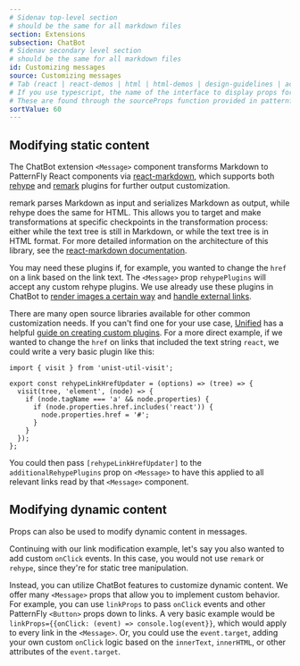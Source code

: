 ```yaml
---
# Sidenav top-level section
# should be the same for all markdown files
section: Extensions
subsection: ChatBot
# Sidenav secondary level section
# should be the same for all markdown files
id: Customizing messages
source: Customizing messages
# Tab (react | react-demos | html | html-demos | design-guidelines | accessibility)
# If you use typescript, the name of the interface to display props for
# These are found through the sourceProps function provided in patternfly-docs.source.js
sortValue: 60
---
```


## Modifying static content

The ChatBot extension `<Message>` component transforms Markdown to PatternFly React components via [react-markdown](https://github.com/remarkjs/react-markdown), which supports both [rehype](https://unifiedjs.com/explore/package/rehype/) and [remark](https://unifiedjs.com/explore/package/remark/) plugins for further output customization.

remark parses Markdown as input and serializes Markdown as output, while rehype does the same for HTML. This allows you to target and make transformations at specific checkpoints in the transformation process: either while the text tree is still in Markdown, or while the text tree is in HTML format. For more detailed information on the architecture of this library, see the [react-markdown documentation](https://github.com/remarkjs/react-markdown?tab=readme-ov-file#architecture).

You may need these plugins if, for example, you wanted to change the `href` on a link based on the link text. The `<Message>` prop `rehypePlugins` will accept any custom rehype plugins. We use already use these plugins in ChatBot to [render images a certain way](https://www.npmjs.com/package/rehype-unwrap-images) and [handle external links](https://www.npmjs.com/package/rehype-external-links).

There are many open source libraries available for other common customization needs. If you can't find one for your use case, [Unified](https://unifiedjs.com/) has a helpful [guide on creating custom plugins](https://unifiedjs.com/learn/guide/create-a-rehype-plugin/).
For a more direct example, if we wanted to change the `href` on links that included the text string `react`, we could write a very basic plugin like this:

```
import { visit } from 'unist-util-visit';

export const rehypeLinkHrefUpdater = (options) => (tree) => {
  visit(tree, 'element', (node) => {
    if (node.tagName === 'a' && node.properties) {
      if (node.properties.href.includes('react')) {
        node.properties.href = '#';
      }
    }
  });
};

```

You could then pass `[rehypeLinkHrefUpdater]` to the `additionalRehypePlugins` prop on `<Message>` to have this applied to all relevant links read by that `<Message>` component.

## Modifying dynamic content

Props can also be used to modify dynamic content in messages.

Continuing with our link modification example, let's say you also wanted to add custom `onClick` events. In this case, you would not use `remark` or `rehype`, since they're for static tree manipulation.

Instead, you can utilize ChatBot features to customize dynamic content. We offer many `<Message>` props that allow you to implement custom behavior.
For example, you can use `linkProps` to pass `onClick` events and other PatternFly `<Button>` props down to links. A very basic example would be `linkProps={{onClick: (event) => console.log(event}}`, which would apply to every link in the `<Message>`. Or, you could use the `event.target`, adding your own custom `onClick` logic based on the `innerText`, `innerHTML`, or other attributes of the `event.target`.
